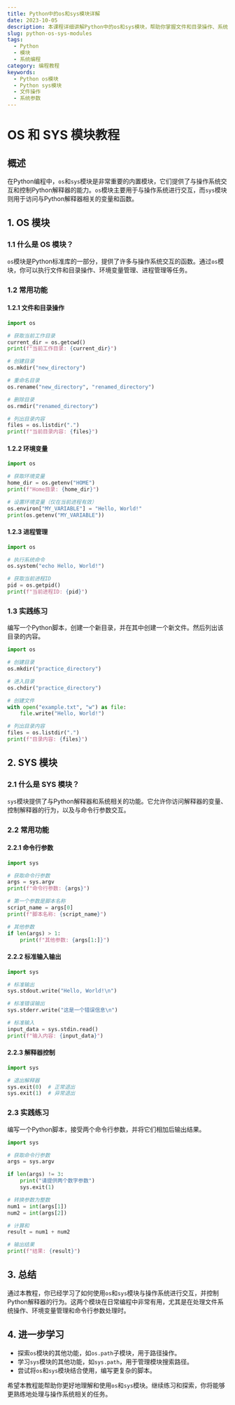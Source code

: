 ```yaml
---
title: Python中的os和sys模块详解
date: 2023-10-05
description: 本课程详细讲解Python中的os和sys模块，帮助你掌握文件和目录操作、系统参数访问等核心功能。
slug: python-os-sys-modules
tags:
  - Python
  - 模块
  - 系统编程
category: 编程教程
keywords:
  - Python os模块
  - Python sys模块
  - 文件操作
  - 系统参数
---
```


# OS 和 SYS 模块教程

## 概述

在Python编程中，`os`和`sys`模块是非常重要的内置模块，它们提供了与操作系统交互和控制Python解释器的能力。`os`模块主要用于与操作系统进行交互，而`sys`模块则用于访问与Python解释器相关的变量和函数。

## 1. OS 模块

### 1.1 什么是 OS 模块？

`os`模块是Python标准库的一部分，提供了许多与操作系统交互的函数。通过`os`模块，你可以执行文件和目录操作、环境变量管理、进程管理等任务。

### 1.2 常用功能

#### 1.2.1 文件和目录操作

```python
import os

# 获取当前工作目录
current_dir = os.getcwd()
print(f"当前工作目录: {current_dir}")

# 创建目录
os.mkdir("new_directory")

# 重命名目录
os.rename("new_directory", "renamed_directory")

# 删除目录
os.rmdir("renamed_directory")

# 列出目录内容
files = os.listdir(".")
print(f"当前目录内容: {files}")
```

#### 1.2.2 环境变量

```python
import os

# 获取环境变量
home_dir = os.getenv("HOME")
print(f"Home目录: {home_dir}")

# 设置环境变量（仅在当前进程有效）
os.environ["MY_VARIABLE"] = "Hello, World!"
print(os.getenv("MY_VARIABLE"))
```

#### 1.2.3 进程管理

```python
import os

# 执行系统命令
os.system("echo Hello, World!")

# 获取当前进程ID
pid = os.getpid()
print(f"当前进程ID: {pid}")
```

### 1.3 实践练习

编写一个Python脚本，创建一个新目录，并在其中创建一个新文件。然后列出该目录的内容。

```python
import os

# 创建目录
os.mkdir("practice_directory")

# 进入目录
os.chdir("practice_directory")

# 创建文件
with open("example.txt", "w") as file:
    file.write("Hello, World!")

# 列出目录内容
files = os.listdir(".")
print(f"目录内容: {files}")
```

## 2. SYS 模块

### 2.1 什么是 SYS 模块？

`sys`模块提供了与Python解释器和系统相关的功能。它允许你访问解释器的变量、控制解释器的行为，以及与命令行参数交互。

### 2.2 常用功能

#### 2.2.1 命令行参数

```python
import sys

# 获取命令行参数
args = sys.argv
print(f"命令行参数: {args}")

# 第一个参数是脚本名称
script_name = args[0]
print(f"脚本名称: {script_name}")

# 其他参数
if len(args) > 1:
    print(f"其他参数: {args[1:]}")
```

#### 2.2.2 标准输入输出

```python
import sys

# 标准输出
sys.stdout.write("Hello, World!\n")

# 标准错误输出
sys.stderr.write("这是一个错误信息\n")

# 标准输入
input_data = sys.stdin.read()
print(f"输入内容: {input_data}")
```

#### 2.2.3 解释器控制

```python
import sys

# 退出解释器
sys.exit(0)  # 正常退出
sys.exit(1)  # 异常退出
```

### 2.3 实践练习

编写一个Python脚本，接受两个命令行参数，并将它们相加后输出结果。

```python
import sys

# 获取命令行参数
args = sys.argv

if len(args) != 3:
    print("请提供两个数字参数")
    sys.exit(1)

# 转换参数为整数
num1 = int(args[1])
num2 = int(args[2])

# 计算和
result = num1 + num2

# 输出结果
print(f"结果: {result}")
```

## 3. 总结

通过本教程，你已经学习了如何使用`os`和`sys`模块与操作系统进行交互，并控制Python解释器的行为。这两个模块在日常编程中非常有用，尤其是在处理文件系统操作、环境变量管理和命令行参数处理时。

## 4. 进一步学习

- 探索`os`模块的其他功能，如`os.path`子模块，用于路径操作。
- 学习`sys`模块的其他功能，如`sys.path`，用于管理模块搜索路径。
- 尝试将`os`和`sys`模块结合使用，编写更复杂的脚本。

希望本教程能帮助你更好地理解和使用`os`和`sys`模块。继续练习和探索，你将能够更熟练地处理与操作系统相关的任务。